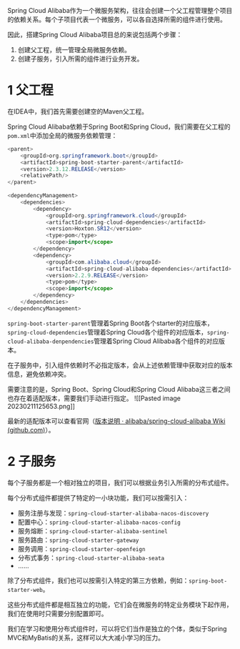 Spring Cloud Alibaba作为一个微服务架构，往往会创建一个父工程管理整个项目的依赖关系。每个子项目代表一个微服务，可以各自选择所需的组件进行使用。

因此，搭建Spring Cloud Alibaba项目总的来说包括两个步骤：
1. 创建父工程，统一管理全局微服务依赖。
2. 创建子服务，引入所需的组件进行业务开发。

# 1 父工程
在IDEA中，我们首先需要创建空的Maven父工程。

Spring Cloud Alibaba依赖于Spring Boot和Spring Cloud，我们需要在父工程的`pom.xml`中添加全局的微服务依赖管理：
```java
<parent>  
    <groupId>org.springframework.boot</groupId>  
    <artifactId>spring-boot-starter-parent</artifactId>  
    <version>2.3.12.RELEASE</version>  
    <relativePath/>  
</parent>
  
<dependencyManagement>  
    <dependencies>  
        <dependency>  
            <groupId>org.springframework.cloud</groupId>  
            <artifactId>spring-cloud-dependencies</artifactId>  
            <version>Hoxton.SR12</version>  
            <type>pom</type>  
            <scope>import</scope>  
        </dependency>  
        <dependency>  
            <groupId>com.alibaba.cloud</groupId>  
            <artifactId>spring-cloud-alibaba-dependencies</artifactId>  
            <version>2.2.9.RELEASE</version>  
            <type>pom</type>  
            <scope>import</scope>  
        </dependency>  
    </dependencies>  
</dependencyManagement>
```

`spring-boot-starter-parent`管理着Spring Boot各个starter的对应版本，`spring-cloud-dependencies`管理着Spring Cloud各个组件的对应版本，`spring-cloud-alibaba-denpendencies`管理着Spring Cloud Alibaba各个组件的对应版本。

在子服务中，引入组件依赖时不必指定版本，会从上述依赖管理中获取对应的版本信息，避免依赖冲突。

需要注意的是，Spring Boot、Spring Cloud和Spring Cloud Alibaba这三者之间也存在着适配版本，需要我们手动进行指定。
![[Pasted image 20230211125653.png]]

最新的适配版本可以查看官网（[版本说明 · alibaba/spring-cloud-alibaba Wiki (github.com)](https://github.com/alibaba/spring-cloud-alibaba/wiki/%E7%89%88%E6%9C%AC%E8%AF%B4%E6%98%8E)）。

# 2 子服务
每个子服务都是一个相对独立的项目，我们可以根据业务引入所需的分布式组件。

每个分布式组件都提供了特定的一小块功能，我们可以按需引入：
- 服务注册与发现：`spring-cloud-starter-alibaba-nacos-discovery`
- 配置中心：`spring-cloud-starter-alibaba-nacos-config`
- 服务熔断：`spring-cloud-starter-alibaba-sentinel`
- 服务路由：`spring-cloud-starter-gateway`
- 服务调用：`spring-cloud-starter-openfeign`
- 分布式事务：`spring-cloud-starter-alibaba-seata`
- ……

除了分布式组件，我们也可以按需引入特定的第三方依赖，例如：`spring-boot-starter-web`。

这些分布式组件都是相互独立的功能，它们会在微服务的特定业务模块下起作用，我们在使用时只需要分别配置即可。

我们在学习和使用分布式组件时，可以将它们当作是独立的个体，类似于Spring MVC和MyBatis的关系，这样可以大大减小学习的压力。